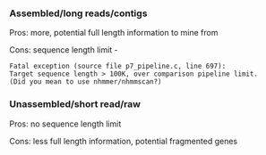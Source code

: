 ### Assembled/long reads/contigs

Pros: more, potential full length information to mine from

Cons: sequence length limit -

```
Fatal exception (source file p7_pipeline.c, line 697):
Target sequence length > 100K, over comparison pipeline limit.
(Did you mean to use nhmmer/nhmmscan?)
```


### Unassembled/short read/raw

Pros: no sequence length limit

Cons: less full length information, potential fragmented genes
